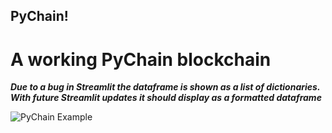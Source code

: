 ## PyChain!

# A working PyChain blockchain
***Due to a bug in Streamlit the dataframe is shown as a list of dictionaries. With future Streamlit updates it should display as a formatted dataframe***

![PyChain Example](module_18_challenge/Images/PyChain_example.JPG)
